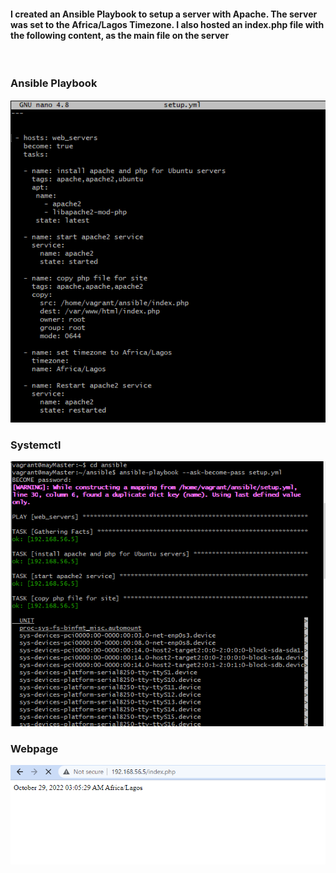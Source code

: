 #### I created an Ansible Playbook to setup a server with Apache. The server was set to the Africa/Lagos Timezone. I also hosted an index.php file with the following content, as the main file on the server
<?php
date("F d, Y h:i:s A e", time());
?>

<br>

### Ansible Playbook

![Ansible Playbook](./Ansible%20Playbook.png "Ansible Playbook")

### Systemctl

![Systemctl](./systemctl.png "Systemctl")

### Webpage

![Webpage](./Web%20Page.png "Webpage")

